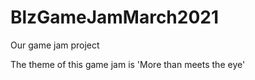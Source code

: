 # BlzGameJamMarch2021
Our game jam project

The theme of this game jam is 'More than meets the eye'
